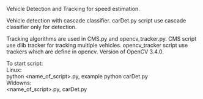 Vehicle Detection and Tracking for speed estimation.<br />

Vehicle detection with cascade classifier. 
carDet.py script use cascade classifier only for detection.<br />

Tracking algorithms are used in CMS.py and opencv_tracker.py. CMS script use dlib tracker for tracking multiple vehicles. opencv_tracker script use trackers which are define in opencv. Version of OpenCV 3.4.0.<br />

To start script:<br />
Linux:<br />
python <name_of_script>.py, example python carDet.py<br />
Widowns:<br />
<name_of_script>.py, carDet.py


